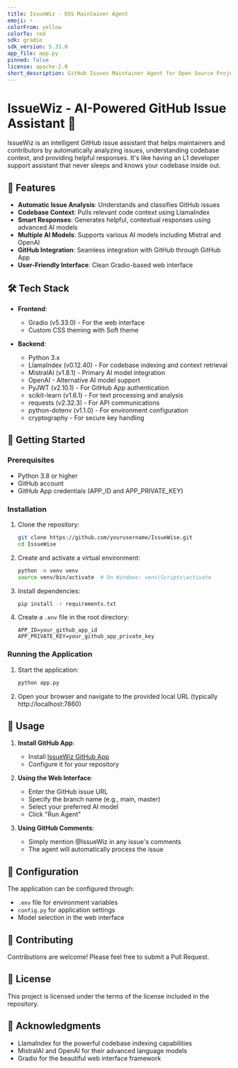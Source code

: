 ```yaml
---
title: IssueWiz - OSS Maintainer Agent
emoji: ⚡️
colorFrom: yellow
colorTo: red
sdk: gradio
sdk_version: 5.33.0
app_file: app.py
pinned: false
license: apache-2.0
short_description: GitHub Issues Maintainer Agent for Open Source Projects
---
```


# IssueWiz - AI-Powered GitHub Issue Assistant 🤖

IssueWiz is an intelligent GitHub issue assistant that helps maintainers and contributors by automatically analyzing issues, understanding codebase context, and providing helpful responses. It's like having an L1 developer support assistant that never sleeps and knows your codebase inside out.

## 🌟 Features

- **Automatic Issue Analysis**: Understands and classifies GitHub issues
- **Codebase Context**: Pulls relevant code context using LlamaIndex
- **Smart Responses**: Generates helpful, contextual responses using advanced AI models
- **Multiple AI Models**: Supports various AI models including Mistral and OpenAI
- **GitHub Integration**: Seamless integration with GitHub through GitHub App
- **User-Friendly Interface**: Clean Gradio-based web interface

## 🛠 Tech Stack

- **Frontend**: 
  - Gradio (v5.33.0) - For the web interface
  - Custom CSS theming with Soft theme

- **Backend**:
  - Python 3.x
  - LlamaIndex (v0.12.40) - For codebase indexing and context retrieval
  - MistralAI (v1.8.1) - Primary AI model integration
  - OpenAI - Alternative AI model support
  - PyJWT (v2.10.1) - For GitHub App authentication
  - scikit-learn (v1.6.1) - For text processing and analysis
  - requests (v2.32.3) - For API communications
  - python-dotenv (v1.1.0) - For environment configuration
  - cryptography - For secure key handling

## 🚀 Getting Started

### Prerequisites

- Python 3.8 or higher
- GitHub account
- GitHub App credentials (APP_ID and APP_PRIVATE_KEY)

### Installation

1. Clone the repository:
   ```bash
   git clone https://github.com/yourusername/IssueWise.git
   cd IssueWise
   ```

2. Create and activate a virtual environment:
   ```bash
   python -m venv venv
   source venv/bin/activate  # On Windows: venv\Scripts\activate
   ```

3. Install dependencies:
   ```bash
   pip install -r requirements.txt
   ```

4. Create a `.env` file in the root directory:
   ```
   APP_ID=your_github_app_id
   APP_PRIVATE_KEY=your_github_app_private_key
   ```

### Running the Application

1. Start the application:
   ```bash
   python app.py
   ```

2. Open your browser and navigate to the provided local URL (typically http://localhost:7860)

## 📝 Usage

1. **Install GitHub App**:
   - Install [IssueWiz GitHub App](https://github.com/apps/IssueWiz)
   - Configure it for your repository

2. **Using the Web Interface**:
   - Enter the GitHub issue URL
   - Specify the branch name (e.g., main, master)
   - Select your preferred AI model
   - Click "Run Agent"

3. **Using GitHub Comments**:
   - Simply mention @IssueWiz in any issue's comments
   - The agent will automatically process the issue

## 🔧 Configuration

The application can be configured through:

- `.env` file for environment variables
- `config.py` for application settings
- Model selection in the web interface

## 🤝 Contributing

Contributions are welcome! Please feel free to submit a Pull Request.

## 📄 License

This project is licensed under the terms of the license included in the repository.

## 🙏 Acknowledgments

- LlamaIndex for the powerful codebase indexing capabilities
- MistralAI and OpenAI for their advanced language models
- Gradio for the beautiful web interface framework

